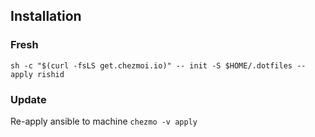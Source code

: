
## Installation
### Fresh

 `sh -c "$(curl -fsLS get.chezmoi.io)" -- init -S $HOME/.dotfiles --apply rishid`

### Update

Re-apply ansible to machine
`chezmo -v apply`
